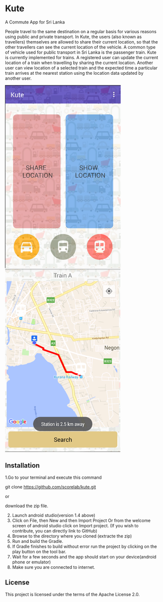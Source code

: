 # Kute
A Commute App for Sri Lanka

People travel to the same destination on a regular basis for various reasons using public and private transport. In Kute, the users (also known as travellers) themselves are allowed to share their current location, so that the other travellers can see the current location of the vehicle. A common type of vehicle used for public transport in Sri Lanka is the passenger train. Kute is currently implemented for trains. A registered user can update the current location of a train when travelling by sharing the current location. Another user can view location of a selected train and the expected time a particular train arrives at the nearest station using the location data updated by another user. 

![alt tag](https://github.com/Dilu9218/kute/blob/master/shareShow.png)
![alt tag](https://github.com/Dilu9218/kute/blob/master/search.png)



## Installation

1.Go to your terminal and execute this command

git clone https://github.com/scorelab/kute.git

or

download the zip file.

2. Launch android studio(version 1.4 above)
3. Click on File, then New and then Import Project Or from the welcome screen of android studio click on Import project. (If you wish to contribute, you can directly link to GitHub)
4. Browse to the directory where you cloned (extracte the zip) 
5. Run and build the Gradle.
6. If Gradle finishes to build without error run the project by clicking on the play button on the tool bar.
7. Wait for a few seconds and the app should start on your device(android phone or emulator)
8. Make sure you are connected to internet.

## License

This project is licensed under the terms of the Apache License 2.0.
 
